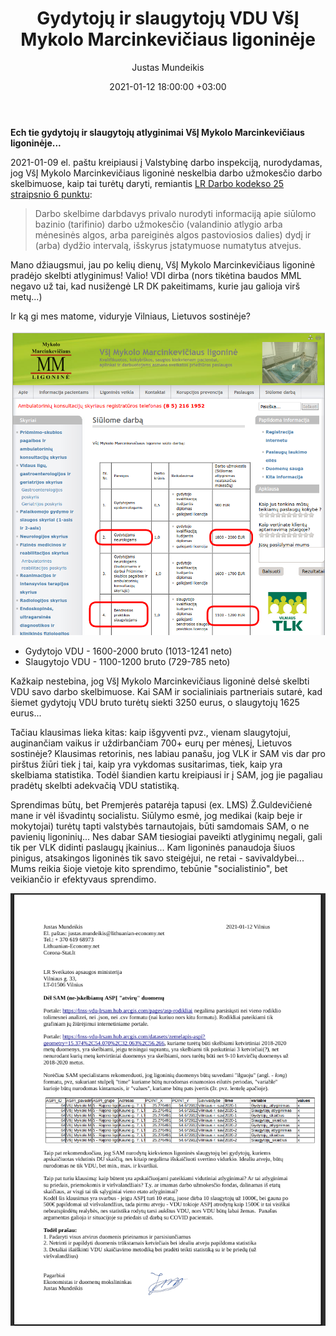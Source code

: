 ﻿---
title: Gydytojų ir slaugytojų VDU VšĮ Mykolo Marcinkevičiaus ligoninėje
date: 2021-01-12 18:00:00 +03:00
author: Justas Mundeikis
layout: post
comments: true
citation: true
image:  /assets/2021/01/12/MML_VDU_ban.png
thumbnail: /assets/2021/01/12/thumb.MML_VDU_ban.png
categories:
  - Sveikatos apsauga
tags:
  - Atlyginimai
  - Medikai
  - Sveikatos apsauga
---

**Ech tie gydytojų ir slaugytojų atlyginimai VšĮ Mykolo Marcinkevičiaus ligoninėje...**<!--more-->

2021-01-09 el. paštu kreipiausi į Valstybinę darbo inspekciją, nurodydamas, jog VšĮ Mykolo Marcinkevičiaus ligoninė neskelbia darbo užmokesčio darbo skelbimuose, kaip tai turėtų daryti, remiantis [LR Darbo kodekso 25 straipsnio 6 punktu](https://e-seimas.lrs.lt/portal/legalAct/lt/TAD/10c6bfd07bd511e6a0f68fd135e6f40c/asr):

> Darbo skelbime darbdavys privalo nurodyti informaciją apie siūlomo bazinio (tarifinio) darbo užmokesčio (valandinio atlygio arba mėnesinės algos, arba pareiginės algos pastoviosios dalies) dydį ir (arba) dydžio intervalą, išskyrus įstatymuose numatytus atvejus.

Mano džiaugsmui, jau po kelių dienų, VšĮ Mykolo Marcinkevičiaus ligoninė  pradėjo skelbti atlyginimus! Valio! VDI dirba (nors tikėtina baudos MML negavo už tai, kad nusižengė LR DK pakeitimams, kurie jau galioja virš metų...)

Ir ką gi mes matome, viduryje Vilniaus, Lietuvos sostinėje?

![](/assets/2021/01/12/MML_VDU.png)

* Gydytojo VDU - 1600-2000 bruto (1013-1241 neto)
* Slaugytojo VDU - 1100-1200 bruto (729-785 neto)

Kažkaip nestebina, jog VšĮ Mykolo Marcinkevičiaus ligoninė delsė skelbti VDU savo darbo skelbimuose. Kai SAM ir socialiniais partneriais sutarė, kad šiemet gydytojų VDU bruto turėtų siekti 3250 eurus, o slaugytojų 1625 eurus...

Tačiau klausimas lieka kitas: kaip išgyventi pvz., vienam slaugytojui, auginančiam vaikus ir uždirbančiam 700+ eurų per mėnesį, Lietuvos sostinėje? Klausimas retorinis, nes labiau panašu, jog VLK ir SAM vis dar pro pirštus žiūri tiek į tai, kaip yra vykdomas susitarimas, tiek, kaip yra skelbiama statistika. Todėl šiandien kartu kreipiausi ir į SAM, jog jie pagaliau pradėtų skelbti adekvačią VDU statistiką.

Sprendimas būtų, bet Premjerės patarėja tapusi (ex. LMS) Ž.Guldevičienė mane ir vėl išvadintų socialistu. Siūlymo esmė, jog medikai (kaip beje ir mokytojai) turėtų tapti valstybės tarnautojais, būti samdomais SAM, o ne pavienių ligoninių... Nes dabar SAM tiesiogiai paveikti atlyginimų negali, gali tik per VLK didinti paslaugų įkainius... Kam ligoninės panaudoja šiuos pinigus, atsakingos ligoninės tik savo steigėjui, ne retai - savivaldybei...
Mums reikia šioje vietoje kito sprendimo, tebūnie "socialistinio", bet veikiančio ir efektyvaus sprendimo.

![](/assets/2021/01/12/raštas_SAM_dėl_duomenų_VDU_gydytojų_slaugytojų_ASPI_rodikliai.png)
